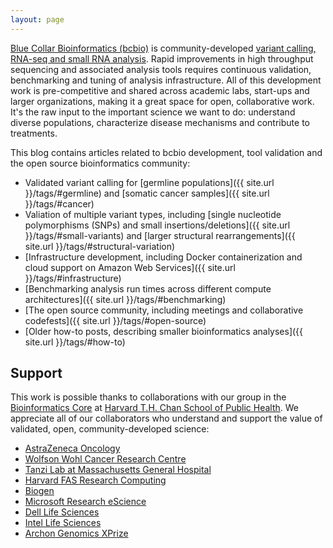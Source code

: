 ```yaml
---
layout: page
---
```


[Blue Collar Bioinformatics (bcbio)](https://bcbio-nextgen.readthedocs.org/en/latest/)
is community-developed
[variant calling, RNA-seq and small RNA analysis](https://bcbio-nextgen.readthedocs.org/en/latest/contents/pipelines.html).
Rapid improvements in high throughput sequencing and associated analysis tools
requires continuous validation, benchmarking and tuning of analysis
infrastructure. All of this development work is pre-competitive and shared
across academic labs, start-ups and larger organizations, making it a great
space for open, collaborative work. It's the raw input to the important science
we want to do: understand diverse populations, characterize disease mechanisms
and contribute to treatments.

This blog contains articles related to bcbio development, tool validation and the
open source bioinformatics community:

- Validated variant calling for [germline populations]({{ site.url }}/tags/#germline) and
  [somatic cancer samples]({{ site.url }}/tags/#cancer)
- Valiation of multiple variant types, including
  [single nucleotide polymorphisms (SNPs) and small insertions/deletions]({{ site.url }}/tags/#small-variants)
  and [larger structural rearrangements]({{ site.url  }}/tags/#structural-variation)
- [Infrastructure development, including Docker containerization and cloud support on Amazon Web Services]({{ site.url }}/tags/#infrastructure)
- [Benchmarking analysis run times across different compute architectures]({{ site.url }}/tags/#benchmarking)
- [The open source community, including meetings and collaborative codefests]({{ site.url }}/tags/#open-source)
- [Older how-to posts, describing smaller bioinformatics analyses]({{ site.url }}/tags/#how-to)

## Support

This work is possible thanks to collaborations with our group in the
[Bioinformatics Core](http://bioinformatics.sph.harvard.edu/) at
[Harvard T.H. Chan School of Public Health](http://www.hsph.harvard.edu/). We
appreciate all of our collaborators who understand and support the value of
validated, open, community-developed science:

- [AstraZeneca Oncology](http://www.astrazeneca.com/Home)
- [Wolfson Wohl Cancer Research Centre](http://www.gla.ac.uk/researchinstitutes/cancersciences/ics/facilities/wwcrc/)
- [Tanzi Lab at Massachusetts General Hospital](http://www.massgeneral.org/neurology/research/researchlab.aspx?id=1402)
- [Harvard FAS Research Computing](https://rc.fas.harvard.edu/)
- [Biogen](https://www.biogen.com/)
- [Microsoft Research eScience](http://research.microsoft.com/en-us/groups/escience/default.aspx)
- [Dell Life Sciences](http://www.dell.com/learn/us/en/70/healthcare-life-science)
- [Intel Life Sciences](http://www.intel.com/content/www/us/en/healthcare-it/healthcare-overview.html)
- [Archon Genomics XPrize](http://genomics.xprize.org/)
